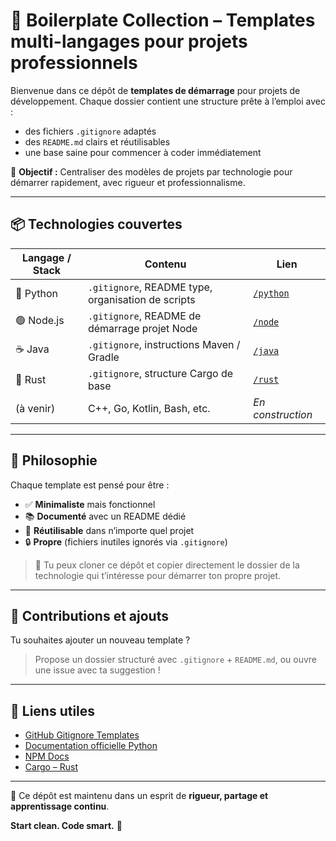# 🧰 Boilerplate Collection – Templates multi-langages pour projets professionnels

Bienvenue dans ce dépôt de **templates de démarrage** pour projets de développement. Chaque dossier contient une structure prête à l’emploi avec :
- des fichiers `.gitignore` adaptés
- des `README.md` clairs et réutilisables
- une base saine pour commencer à coder immédiatement

🎯 **Objectif :** Centraliser des modèles de projets par technologie pour démarrer rapidement, avec rigueur et professionnalisme.

---

## 📦 Technologies couvertes

| Langage / Stack | Contenu | Lien |
|----------------|---------|------|
| 🐍 Python       | `.gitignore`, README type, organisation de scripts | [`/python`](./python) |
| 🟢 Node.js      | `.gitignore`, README de démarrage projet Node | [`/node`](./node) |
| ☕ Java         | `.gitignore`, instructions Maven / Gradle | [`/java`](./java) |
| 🦀 Rust         | `.gitignore`, structure Cargo de base | [`/rust`](./rust) |
| (à venir)      | C++, Go, Kotlin, Bash, etc. | _En construction_ |

---

## 🧱 Philosophie

Chaque template est pensé pour être :
- ✅ **Minimaliste** mais fonctionnel
- 📚 **Documenté** avec un README dédié
- 🔁 **Réutilisable** dans n’importe quel projet
- 🔒 **Propre** (fichiers inutiles ignorés via `.gitignore`)

> 📁 Tu peux cloner ce dépôt et copier directement le dossier de la technologie qui t’intéresse pour démarrer ton propre projet.

---

## 🚧 Contributions et ajouts

Tu souhaites ajouter un nouveau template ?
> Propose un dossier structuré avec `.gitignore` + `README.md`, ou ouvre une issue avec ta suggestion !

---

## 🔗 Liens utiles
- [GitHub Gitignore Templates](https://github.com/github/gitignore)
- [Documentation officielle Python](https://docs.python.org/3/)
- [NPM Docs](https://docs.npmjs.com/)
- [Cargo – Rust](https://doc.rust-lang.org/cargo/)

---

📌 Ce dépôt est maintenu dans un esprit de **rigueur, partage et apprentissage continu**.

**Start clean. Code smart.** 🚀


